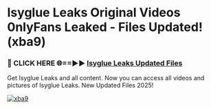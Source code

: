# Isyglue Leaks Original Videos 0nlyFans Leaked - Files Updated! (xba9)

<h3>🔴 CLICK HERE 🌐==►► <a href="https://tinyurl.com/ehrbuxhb" rel="nofollow">Isyglue Leaks Updated Files</a></h3>

Get Isyglue Leaks and all content. Now you can access all videos and pictures of Isyglue Leaks. New Updated Files 2025!

[![xba9](https://i.imgur.com/lVYEuWS.gif)](https://tinyurl.com/ehrbuxhb)
